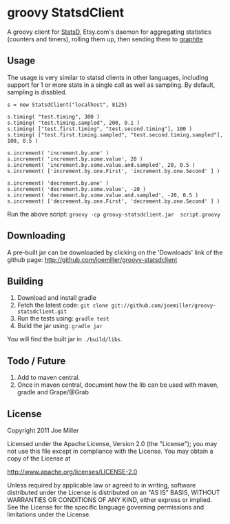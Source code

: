 groovy StatsdClient
===================

A groovy client for [StatsD](https://github.com/etsy/statsd), Etsy.com's daemon for aggregating 
statistics (counters and timers), rolling them up, then sending them to [graphite](http://graphite.wikidot.com)


Usage
-----
The usage is very similar to statsd clients in other languages, including support for 1 or more stats
in a single call as well as sampling.  By default, sampling is disabled.
    
    s = new StatsdClient("localhost", 8125)
    
    s.timing( "test.timing", 300 )
    s.timing( "test.timing.sampled", 200, 0.1 )
    s.timing( ["test.first.timing", "test.second.timing"], 100 )
    s.timing( ["test.first.timing.sampled", "test.second.timing.sampled"], 100, 0.5 )

    s.increment( 'increment.by.one' )
    s.increment( 'increment.by.some.value', 20 )
    s.increment( 'increment.by.some.value.and.sampled', 20, 0.5 )
    s.increment( ['increment.by.one.First', 'increment.by.one.Second' ] )
         
    s.increment( 'decrement.by.one' )
    s.increment( 'decrement.by.some.value', -20 )
    s.increment( 'decrement.by.some.value.and.sampled', -20, 0.5 )
    s.increment( ['decrement.by.one.First', 'decrement.by.one.Second' ] )
     
Run the above script:  `groovy -cp groovy-statsdclient.jar  script.groovy`

Downloading
-----------
A pre-built jar can be downloaded by clicking on the 'Downloads' link of the github page:
http://github.com/joemiller/groovy-statsdclient


Building
--------
1. Download and install gradle
2. Fetch the latest code: `git clone git://github.com/joemiller/groovy-statsdclient.git`
3. Run the tests using: `gradle test`
4. Build the jar using: `gradle jar`

You will find the built jar in `./build/libs`.


Todo / Future
-------------
1. Add to maven central. 
2. Once in maven central, document how the lib can be used with maven, gradle and Grape/@Grab

License
-------
Copyright 2011 Joe Miller

Licensed under the Apache License, Version 2.0 (the "License");
you may not use this file except in compliance with the License.
You may obtain a copy of the License at

   http://www.apache.org/licenses/LICENSE-2.0

Unless required by applicable law or agreed to in writing, software
distributed under the License is distributed on an "AS IS" BASIS,
WITHOUT WARRANTIES OR CONDITIONS OF ANY KIND, either express or implied.
See the License for the specific language governing permissions and
limitations under the License.